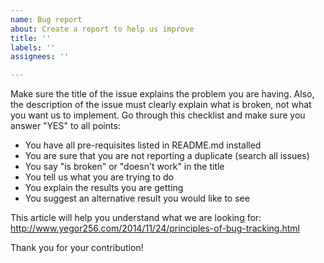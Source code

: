 ```yaml
---
name: Bug report
about: Create a report to help us improve
title: ''
labels: ''
assignees: ''

---
```


Make sure the title of the issue explains the problem you are having. Also, the description of the issue must clearly explain what is broken, not what you want us to implement. Go through this checklist and make sure you answer "YES" to all points:

  - You have all pre-requisites listed in README.md installed
  - You are sure that you are not reporting a duplicate (search all issues)
  - You say "is broken" or "doesn't work" in the title
  - You tell us what you are trying to do
  - You explain the results you are getting
  - You suggest an alternative result you would like to see

This article will help you understand what we are looking for: http://www.yegor256.com/2014/11/24/principles-of-bug-tracking.html

Thank you for your contribution!
